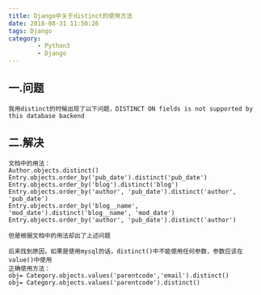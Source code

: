 ```yaml
---
title: Django中关于distinct的使用方法
date: 2018-08-31 11:50:26
tags: Django
category:
		- Python3
		- Django
---
```

## 一.问题
	我用distinct的时候出现了以下问题，DISTINCT ON fields is not supported by this database backend
## 二.解决
	文档中的用法：
	Author.objects.distinct()
	Entry.objects.order_by('pub_date').distinct('pub_date')
	Entry.objects.order_by('blog').distinct('blog')
	Entry.objects.order_by('author', 'pub_date').distinct('author', 'pub_date')
	Entry.objects.order_by('blog__name', 'mod_date').distinct('blog__name', 'mod_date')
	Entry.objects.order_by('author', 'pub_date').distinct('author')
	
	但是根据文档中的用法却出了上述问题
	
	后来找到原因，如果是使用mysql的话，distinct()中不能使用任何参数，参数应该在value()中使用
	正确使用方法：
	obj= Category.objects.values('parentcode','email').distinct()
	obj= Category.objects.values('parentcode').distinct()
	
	
